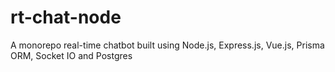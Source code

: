 # rt-chat-node
A monorepo real-time chatbot built using Node.js, Express.js, Vue.js, Prisma ORM, Socket IO and Postgres
